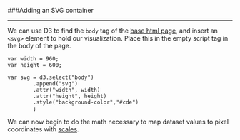 ###Adding an SVG container

---

We can use D3 to find the `body` tag of the [base html page](structure.md), and insert an `<svg>` element to hold our visualization. Place this in the empty script tag in the body of the page.

```
var width = 960;
var height = 600;
    
var svg = d3.select("body")
		.append("svg")
		.attr("width", width)
		.attr("height", height)
		.style("background-color","#cde")
		;
```

We can now begin to do the math necessary to map dataset values to pixel coordinates with [scales](scale.md).
